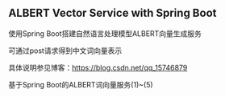 ## ALBERT Vector Service with Spring Boot

使用Spring Boot搭建自然语言处理模型ALBERT向量生成服务<br>

可通过post请求得到中文词向量表示<br>

具体说明参见博客：https://blog.csdn.net/qq_15746879 <br>

基于Spring Boot的ALBERT词向量服务(1)~(5)

